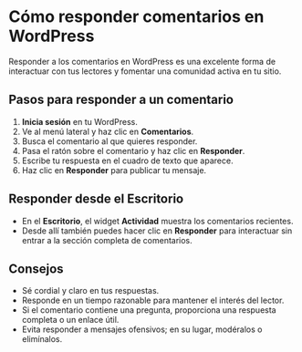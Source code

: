 # Cómo responder comentarios en WordPress

Responder a los comentarios en WordPress es una excelente forma de interactuar con tus lectores y fomentar una comunidad activa en tu sitio.

## Pasos para responder a un comentario
1. **Inicia sesión** en tu WordPress.
2. Ve al menú lateral y haz clic en **Comentarios**.
3. Busca el comentario al que quieres responder.
4. Pasa el ratón sobre el comentario y haz clic en **Responder**.
5. Escribe tu respuesta en el cuadro de texto que aparece.
6. Haz clic en **Responder** para publicar tu mensaje.

## Responder desde el Escritorio
- En el **Escritorio**, el widget **Actividad** muestra los comentarios recientes.
- Desde allí también puedes hacer clic en **Responder** para interactuar sin entrar a la sección completa de comentarios.

## Consejos
- Sé cordial y claro en tus respuestas.
- Responde en un tiempo razonable para mantener el interés del lector.
- Si el comentario contiene una pregunta, proporciona una respuesta completa o un enlace útil.
- Evita responder a mensajes ofensivos; en su lugar, modéralos o elimínalos.


